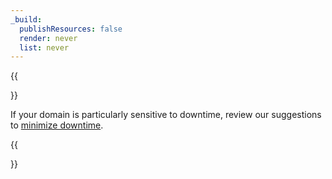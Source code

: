 ```yaml
---
_build:
  publishResources: false
  render: never
  list: never
---
```


{{<Aside type="warning">}}

If your domain is particularly sensitive to downtime, review our suggestions to [minimize downtime](/fundamentals/get-started/setup/minimize-downtime/).

{{</Aside>}}